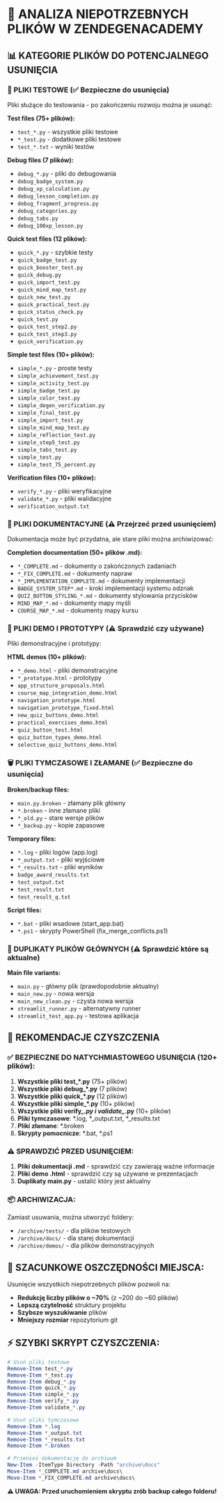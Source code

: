 # 🧹 ANALIZA NIEPOTRZEBNYCH PLIKÓW W ZENDEGENACADEMY

## 📊 KATEGORIE PLIKÓW DO POTENCJALNEGO USUNIĘCIA

### 🧪 PLIKI TESTOWE (✅ Bezpieczne do usunięcia)
Pliki służące do testowania - po zakończeniu rozwoju można je usunąć:

**Test files (75+ plików):**
- `test_*.py` - wszystkie pliki testowe
- `*_test.py` - dodatkowe pliki testowe
- `test_*.txt` - wyniki testów

**Debug files (7 plików):**
- `debug_*.py` - pliki do debugowania
- `debug_badge_system.py`
- `debug_xp_calculation.py`
- `debug_lesson_completion.py`
- `debug_fragment_progress.py`
- `debug_categories.py`
- `debug_tabs.py`
- `debug_100xp_lesson.py`

**Quick test files (12 plików):**
- `quick_*.py` - szybkie testy
- `quick_badge_test.py`
- `quick_booster_test.py`
- `quick_debug.py`
- `quick_import_test.py`
- `quick_mind_map_test.py`
- `quick_new_test.py`
- `quick_practical_test.py`
- `quick_status_check.py`
- `quick_test.py`
- `quick_test_step2.py`
- `quick_test_step3.py`
- `quick_verification.py`

**Simple test files (10+ plików):**
- `simple_*.py` - proste testy
- `simple_achievement_test.py`
- `simple_activity_test.py`
- `simple_badge_test.py`
- `simple_color_test.py`
- `simple_degen_verification.py`
- `simple_final_test.py`
- `simple_import_test.py`
- `simple_mind_map_test.py`
- `simple_reflection_test.py`
- `simple_step5_test.py`
- `simple_tabs_test.py`
- `simple_test.py`
- `simple_test_75_percent.py`

**Verification files (10+ plików):**
- `verify_*.py` - pliki weryfikacyjne
- `validate_*.py` - pliki walidacyjne
- `verification_output.txt`

### 📝 PLIKI DOKUMENTACYJNE (⚠️ Przejrzeć przed usunięciem)
Dokumentacja może być przydatna, ale stare pliki można archiwizować:

**Completion documentation (50+ plików .md):**
- `*_COMPLETE.md` - dokumenty o zakończonych zadaniach
- `*_FIX_COMPLETE.md` - dokumenty napraw
- `*_IMPLEMENTATION_COMPLETE.md` - dokumenty implementacji
- `BADGE_SYSTEM_STEP*.md` - kroki implementacji systemu odznak
- `QUIZ_BUTTON_STYLING_*.md` - dokumenty stylowania przycisków
- `MIND_MAP_*.md` - dokumenty mapy myśli
- `COURSE_MAP_*.md` - dokumenty mapy kursu

### 🎨 PLIKI DEMO I PROTOTYPY (⚠️ Sprawdzić czy używane)
Pliki demonstracyjne i prototypy:

**HTML demos (10+ plików):**
- `*_demo.html` - pliki demonstracyjne
- `*_prototype.html` - prototypy
- `app_structure_proposals.html`
- `course_map_integration_demo.html`
- `navigation_prototype.html`
- `navigation_prototype_fixed.html`
- `new_quiz_buttons_demo.html`
- `practical_exercises_demo.html`
- `quiz_button_test.html`
- `quiz_button_types_demo.html`
- `selective_quiz_buttons_demo.html`

### 🗑️ PLIKI TYMCZASOWE I ZŁAMANE (✅ Bezpieczne do usunięcia)
**Broken/backup files:**
- `main.py.broken` - złamany plik główny
- `*.broken` - inne złamane pliki
- `*_old.py` - stare wersje plików
- `*_backup.py` - kopie zapasowe

**Temporary files:**
- `*.log` - pliki logów (app.log)
- `*_output.txt` - pliki wyjściowe
- `*_results.txt` - pliki wyników
- `badge_award_results.txt`
- `test_output.txt`
- `test_result.txt`
- `test_result_q.txt`

**Script files:**
- `*.bat` - pliki wsadowe (start_app.bat)
- `*.ps1` - skrypty PowerShell (fix_merge_conflicts.ps1)

### 📁 DUPLIKATY PLIKÓW GŁÓWNYCH (⚠️ Sprawdzić które są aktualne)
**Main file variants:**
- `main.py` - główny plik (prawdopodobnie aktualny)
- `main_new.py` - nowa wersja
- `main_new_clean.py` - czysta nowa wersja
- `streamlit_runner.py` - alternatywny runner
- `streamlit_test_app.py` - testowa aplikacja

## 🎯 REKOMENDACJE CZYSZCZENIA

### ✅ BEZPIECZNE DO NATYCHMIASTOWEGO USUNIĘCIA (120+ plików):
1. **Wszystkie pliki test_*.py** (75+ plików)
2. **Wszystkie pliki debug_*.py** (7 plików) 
3. **Wszystkie pliki quick_*.py** (12 plików)
4. **Wszystkie pliki simple_*.py** (10+ plików)
5. **Wszystkie pliki verify_*.py i validate_*.py** (10+ plików)
6. **Pliki tymczasowe**: *.log, *_output.txt, *_results.txt
7. **Pliki złamane**: *.broken
8. **Skrypty pomocnicze**: *.bat, *.ps1

### ⚠️ SPRAWDZIĆ PRZED USUNIĘCIEM:
1. **Pliki dokumentacji .md** - sprawdzić czy zawierają ważne informacje
2. **Pliki demo .html** - sprawdzić czy są używane w prezentacjach
3. **Duplikaty main.py** - ustalić który jest aktualny

### 📦 ARCHIWIZACJA:
Zamiast usuwania, można utworzyć foldery:
- `/archive/tests/` - dla plików testowych
- `/archive/docs/` - dla starej dokumentacji  
- `/archive/demos/` - dla plików demonstracyjnych

## 💾 SZACUNKOWE OSZCZĘDNOŚCI MIEJSCA:
Usunięcie wszystkich niepotrzebnych plików pozwoli na:
- **Redukcję liczby plików o ~70%** (z ~200 do ~60 plików)
- **Lepszą czytelność** struktury projektu
- **Szybsze wyszukiwanie** plików
- **Mniejszy rozmiar** repozytorium git

## ⚡ SZYBKI SKRYPT CZYSZCZENIA:
```powershell
# Usuń pliki testowe
Remove-Item test_*.py
Remove-Item *_test.py
Remove-Item debug_*.py
Remove-Item quick_*.py
Remove-Item simple_*.py
Remove-Item verify_*.py
Remove-Item validate_*.py

# Usuń pliki tymczasowe
Remove-Item *.log
Remove-Item *_output.txt
Remove-Item *_results.txt
Remove-Item *.broken

# Przenieś dokumentację do archiwum
New-Item -ItemType Directory -Path "archive\docs"
Move-Item *_COMPLETE.md archive\docs\
Move-Item *_FIX_COMPLETE.md archive\docs\
```

**⚠️ UWAGA: Przed uruchomieniem skryptu zrób backup całego folderu!**
